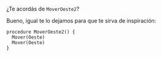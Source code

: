 ¿Te acordás de `MoverOeste2`? 

Bueno, igual te lo dejamos para que te sirva de inspiración:

```puppet
procedure MoverOeste2() {
  Mover(Oeste)
  Mover(Oeste)
}
```